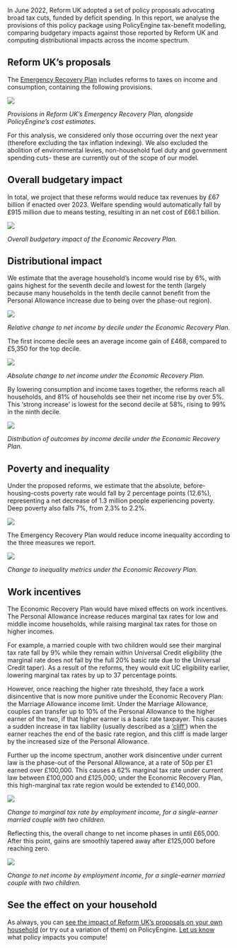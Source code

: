 In June 2022, Reform UK adopted a set of policy proposals advocating broad tax cuts, funded by deficit spending. In this report, we analyse the provisions of this policy package using PolicyEngine tax-benefit modelling, comparing budgetary impacts against those reported by Reform UK and computing distributional impacts across the income spectrum.

## Reform UK’s proposals

The [Emergency Recovery Plan](https://assets.nationbuilder.com/reformuk/pages/27/attachments/original/1655061791/Reform_UK_-_Emergency_Recovery_Plan_June_22.pdf?1655061791) includes reforms to taxes on income and consumption, containing the following provisions.

![](https://cdn-images-1.medium.com/max/2000/1*jmpWEyv7OEylKpxMnTB-oA.png)

*Provisions in Reform UK’s Emergency Recovery Plan, alongside PolicyEngine’s cost estimates.*

For this analysis, we considered only those occurring over the next year (therefore excluding the tax inflation indexing). We also excluded the abolition of environmental levies, non-household fuel duty and government spending cuts- these are currently out of the scope of our model.

## Overall budgetary impact

In total, we project that these reforms would reduce tax revenues by £67 billion if enacted over 2023. Welfare spending would automatically fall by £915 million due to means testing, resulting in an net cost of £66.1 billion.

![](https://cdn-images-1.medium.com/max/2000/0*3E3MPE6q_RJB1fPK)

*Overall budgetary impact of the Economic Recovery Plan.*

## Distributional impact

We estimate that the average household’s income would rise by 6%, with gains highest for the seventh decile and lowest for the tenth (largely because many households in the tenth decile cannot benefit from the Personal Allowance increase due to being over the phase-out region).

![](https://cdn-images-1.medium.com/max/2000/0*3rc1RlNXmIp96LlJ)

*Relative change to net income by decile under the Economic Recovery Plan.*

The first income decile sees an average income gain of £468, compared to £5,350 for the top decile.

![](https://cdn-images-1.medium.com/max/2000/0*IlIMx61Z3uTDk_WQ)

*Absolute change to net income under the Economic Recovery Plan.*

By lowering consumption and income taxes together, the reforms reach all households, and 81% of households see their net income rise by over 5%. This ‘strong increase’ is lowest for the second decile at 58%, rising to 99% in the ninth decile.

![](https://cdn-images-1.medium.com/max/2000/0*7fPvGpzwxibSeDEr)

*Distribution of outcomes by income decile under the Economic Recovery Plan.*

## Poverty and inequality

Under the proposed reforms, we estimate that the absolute, before-housing-costs poverty rate would fall by 2 percentage points (12.6%), representing a net decrease of 1.3 million people experiencing poverty. Deep poverty also falls 7%, from 2.3% to 2.2%.

![](https://cdn-images-1.medium.com/max/2000/0*5fjRZyfdeicohqFz)

The Emergency Recovery Plan would reduce income inequality according to the three measures we report.

![](https://cdn-images-1.medium.com/max/2000/0*Me-OW-00Wh9TVerc)

*Change to inequality metrics under the Economic Recovery Plan.*

## Work incentives

The Economic Recovery Plan would have mixed effects on work incentives. The Personal Allowance increase reduces marginal tax rates for low and middle income households, while raising marginal tax rates for those on higher incomes.

For example, a married couple with two children would see their marginal tax rate fall by 9% while they remain within Universal Credit eligibility (the marginal rate does not fall by the full 20% basic rate due to the Universal Credit taper). As a result of the reforms, they would exit UC eligibility earlier, lowering marginal tax rates by up to 37 percentage points.

However, once reaching the higher rate threshold, they face a work disincentive that is now more punitive under the Economic Recovery Plan: the Marriage Allowance income limit. Under the Marriage Allowance, couples can transfer up to 10% of the Personal Allowance to the higher earner of the two, if that higher earner is a basic rate taxpayer. This causes a sudden increase in tax liability (usually described as a [‘cliff’](https://policyengine.org/us/blog/2023-02-02-how-would-reforms-affect-cliffs)) when the earner reaches the end of the basic rate region, and this cliff is made larger by the increased size of the Personal Allowance.

Further up the income spectrum, another work disincentive under current law is the phase-out of the Personal Allowance, at a rate of 50p per £1 earned over £100,000. This causes a 62% marginal tax rate under current law between £100,000 and £125,000; under the Economic Recovery Plan, this high-marginal tax rate region would be extended to £140,000.

![](https://cdn-images-1.medium.com/max/2000/0*WVDTeH4b9HS8d0At)

*Change to marginal tax rate by employment income, for a single-earner married couple with two children.*

Reflecting this, the overall change to net income phases in until £65,000. After this point, gains are smoothly tapered away after £125,000 before reaching zero.

![](https://cdn-images-1.medium.com/max/2000/0*eS-8ASirEFxhcvYU)

*Change to net income by employment income, for a single-earner married couple with two children.*

## See the effect on your household

As always, you can [see the impact of Reform UK’s proposals on your own household](https://policyengine.org/uk/household?focus=intro&reform=3701&region=uk&timePeriod=2023&baseline=1) (or try out a variation of them) on PolicyEngine. [Let us know](https://twitter.com/PolicyEngineUK) what policy impacts you compute!
